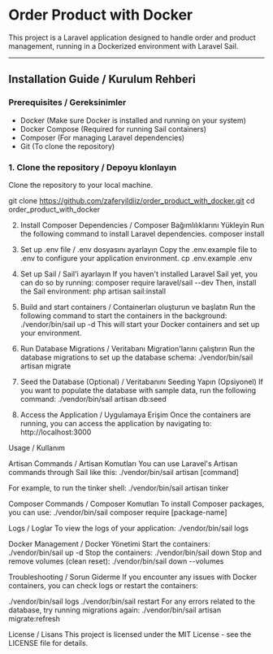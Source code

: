 # Order Product with Docker

This project is a Laravel application designed to handle order and product management, running in a Dockerized environment with Laravel Sail.

---

## Installation Guide / Kurulum Rehberi

### Prerequisites / Gereksinimler

- Docker (Make sure Docker is installed and running on your system)
- Docker Compose (Required for running Sail containers)
- Composer (For managing Laravel dependencies)
- Git (To clone the repository)

### 1. Clone the repository / Depoyu klonlayın

Clone the repository to your local machine.


git clone https://github.com/zaferyildiiz/order_product_with_docker.git
cd order_product_with_docker

2. Install Composer Dependencies / Composer Bağımlılıklarını Yükleyin
Run the following command to install Laravel dependencies.
composer install


3. Set up .env file / .env dosyasını ayarlayın
Copy the .env.example file to .env to configure your application environment.
cp .env.example .env


4. Set up Sail / Sail'i ayarlayın
If you haven't installed Laravel Sail yet, you can do so by running:
composer require laravel/sail --dev
Then, install the Sail environment:
php artisan sail:install

5. Build and start containers / Containerları oluşturun ve başlatın
Run the following command to start the containers in the background:
./vendor/bin/sail up -d
This will start your Docker containers and set up your environment.



6. Run Database Migrations / Veritabanı Migration'larını çalıştırın
Run the database migrations to set up the database schema:
./vendor/bin/sail artisan migrate


7. Seed the Database (Optional) / Veritabanını Seeding Yapın (Opsiyonel)
If you want to populate the database with sample data, run the following command:
./vendor/bin/sail artisan db:seed


8. Access the Application / Uygulamaya Erişim
Once the containers are running, you can access the application by navigating to:
http://localhost:3000


Usage / Kullanım


Artisan Commands / Artisan Komutları
You can use Laravel's Artisan commands through Sail like this:
./vendor/bin/sail artisan [command]


For example, to run the tinker shell:
./vendor/bin/sail artisan tinker


Composer Commands / Composer Komutları
To install Composer packages, you can use:
./vendor/bin/sail composer require [package-name]


Logs / Loglar
To view the logs of your application:
./vendor/bin/sail logs


Docker Management / Docker Yönetimi
Start the containers: ./vendor/bin/sail up -d
Stop the containers: ./vendor/bin/sail down
Stop and remove volumes (clean reset): ./vendor/bin/sail down --volumes


Troubleshooting / Sorun Giderme
If you encounter any issues with Docker containers, you can check logs or restart the containers:


./vendor/bin/sail logs
./vendor/bin/sail restart
For any errors related to the database, try running migrations again:
./vendor/bin/sail artisan migrate:refresh


License / Lisans
This project is licensed under the MIT License - see the LICENSE file for details.
